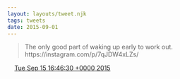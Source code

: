 ```yaml
---
layout: layouts/tweet.njk
tags: tweets
date: 2015-09-01
---
```


> The only good part of waking up early to work out\. https://instagram\.com/p/7qJDW4xLZs/

<img src="../../media/tweet.ico" width="12" /> [Tue Sep 15 16:46:30 +0000 2015](https://twitter.com/timwasson/status/643828246551875584)